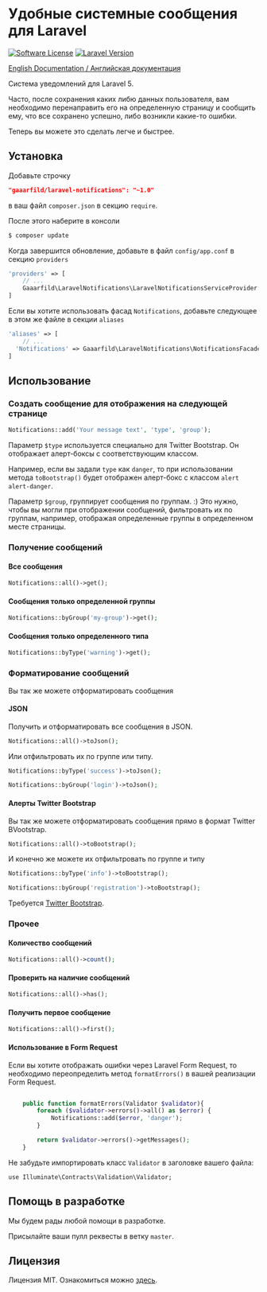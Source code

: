 # Удобные системные сообщения для Laravel

[![Software License](https://img.shields.io/badge/license-MIT-brightgreen.svg?style=flat-square)](LICENSE.md)
[![Laravel Version](https://img.shields.io/badge/laravel-5-orange.svg?style=flat-square)](http://laravel.com)

[English Documentation / Английская документация](https://github.com/gaaarfild/laravel-notifications/blob/master/README.md)

Система уведомлений для Laravel 5.

Часто, после сохранения каких либю данных пользователя, вам необходимо перенаправить его на определенную страницу и сообщить ему, что все сохранено успешно, либо возникли какие-то ошибки.

Теперь вы можете это сделать легче и быстрее.

## Установка

Добавьте строчку

``` JSON
"gaaarfild/laravel-notifications": "~1.0"
```

в ваш файл `composer.json` в секцию `require`.

После этого наберите в консоли

``` BASH
$ composer update
```

Когда завершится обновление, добавьте в файл `config/app.conf` в секцию `providers`

``` PHP
'providers' => [
    // ...
    Gaaarfild\LaravelNotifications\LaravelNotificationsServiceProvider::class,
]
```

Если вы хотите использовать фасад `Notifications`, добавьте следующее в этом же файле в секции `aliases`

``` PHP
'aliases' => [
    // ...
  'Notifications' => Gaaarfild\LaravelNotifications\NotificationsFacade::class,
]
```

## Использование

### Создать сообщение для отображения на следующей странице

``` php
Notifications::add('Your message text', 'type', 'group');
```

Параметр `$type` используется специально для Twitter Bootstrap. Он отображает алерт-боксы с соответствующим классом.

Например, если вы задали `type` как `danger`, то при использовании метода `toBootstrap()` будет отображен алерт-бокс с классом `alert alert-danger`.

Параметр `$group`, группирует сообщения по группам. :) Это нужно, чтобы вы могли при отображении сообщений, фильтровать их по группам, например, отображая определенные группы в определенном месте страницы.

### Получение сообщений

#### Все сообщения

``` PHP
Notifications::all()->get();
```

#### Сообщения только определенной группы

``` PHP
Notifications::byGroup('my-group')->get();
```

#### Сообщения только определенного типа

``` PHP
Notifications::byType('warning')->get();
```

### Форматирование сообщений

Вы так же можете отформатировать сообщения

#### JSON

Получить и отформатировать все сообщения в JSON.

``` PHP
Notifications::all()->toJson();
```

Или отфильтровать их по группе или типу.

``` PHP
Notifications::byType('success')->toJson();

Notifications::byGroup('login')->toJson();
```


#### Алерты Twitter Bootstrap

Вы так же можете отформатировать сообщения прямо в формат Twitter BVootstrap.

``` PHP
Notifications::all()->toBootstrap();
```

И конечно же можете их отфильтровать по группе и типу

``` PHP
Notifications::byType('info')->toBootstrap();

Notifications::byGroup('registration')->toBootstrap();
```

Требуется [Twitter Bootstrap](http://getbootstrap.com).

### Прочее

#### Количество сообщений

``` PHP
Notifications::all()->count();
```

#### Проверить на наличие сообщений

``` PHP
Notifications::all()->has();
```

#### Получить первое сообщение

``` PHP
Notifications::all()->first();
```

#### Использование в Form Request

Если вы хотите отображать ошибки через Laravel Form Request, то необходимо переопределить метод `formatErrors()` в вашей реализации Form Request.

``` PHP

    public function formatErrors(Validator $validator){
        foreach ($validator->errors()->all() as $error) {
            Notifications::add($error, 'danger');
        }

        return $validator->errors()->getMessages();
    }

```

Не забудьте импортировать класс `Validator` в заголовке вашего файла:

`use Illuminate\Contracts\Validation\Validator;`

## Помощь в разработке

Мы будем рады любой помощи в разработке.

Присылайте ваши пулл реквесты в ветку `master`.

## Лицензия

Лицензия MIT. Ознакомиться можно [здесь](https://github.com/gaaarfild/laravel-notifications/blob/master/LICENSE).

